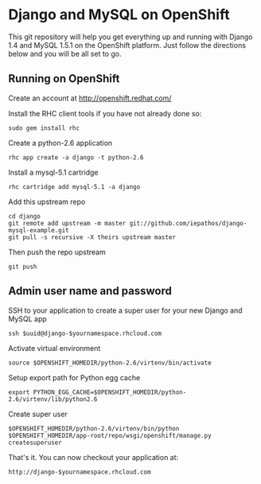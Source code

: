 Django and MySQL on OpenShift
===================

This git repository will help you get everything up and running with Django 1.4 and MySQL 1.5.1 on the OpenShift platform.  Just follow the directions below and you will be all set to go.

Running on OpenShift
--------------------

Create an account at http://openshift.redhat.com/

Install the RHC client tools if you have not already done so:
    
    sudo gem install rhc

Create a python-2.6 application

    rhc app create -a django -t python-2.6

Install a mysql-5.1 cartridge

    rhc cartridge add mysql-5.1 -a django

Add this upstream repo

    cd django
    git remote add upstream -m master git://github.com/iepathos/django-mysql-example.git
    git pull -s recursive -X theirs upstream master

Then push the repo upstream

    git push

Admin user name and password
----------------------------
SSH to your application to create a super user for your new Django and MySQL app

    ssh $uuid@django-$yournamespace.rhcloud.com
    
Activate virtual environment

    source $OPENSHIFT_HOMEDIR/python-2.6/virtenv/bin/activate
    
Setup export path for Python egg cache

    export PYTHON_EGG_CACHE=$OPENSHIFT_HOMEDIR/python-2.6/virtenv/lib/python2.6

Create super user

    $OPENSHIFT_HOMEDIR/python-2.6/virtenv/bin/python $OPENSHIFT_HOMEDIR/app-root/repo/wsgi/openshift/manage.py createsuperuser

	
That's it. You can now checkout your application at:

    http://django-$yournamespace.rhcloud.com

